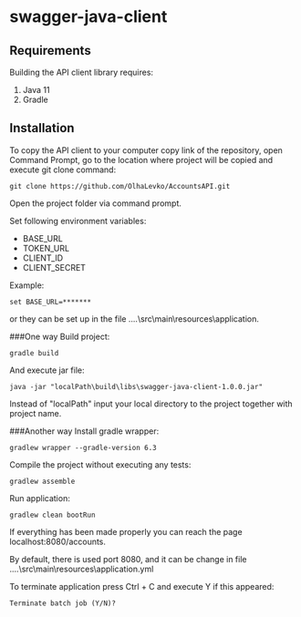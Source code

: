 # swagger-java-client


## Requirements

Building the API client library requires:
1. Java 11
2. Gradle

## Installation

To copy the API client to your computer copy link of the repository, open Command Prompt, go to the location where project will be copied and execute git clone command:

```shell
git clone https://github.com/OlhaLevko/AccountsAPI.git
```

Open the project folder via command prompt.

Set following environment variables:
* BASE_URL
* TOKEN_URL
* CLIENT_ID
* CLIENT_SECRET

Example:

```shell
set BASE_URL=*******
```

or they can be set up in the file ..\..\src\main\resources\application.

###One way 
Build project:
```shell
gradle build
```

And execute jar file: 

```shell
java -jar "localPath\build\libs\swagger-java-client-1.0.0.jar"
```

Instead of "localPath" input your local directory to the project together with project name.

###Another way
Install gradle wrapper:

```shell
gradlew wrapper --gradle-version 6.3
```
Compile the project without executing any tests:
```shell
gradlew assemble
```

Run application:
```shell
gradlew clean bootRun
```

If everything has been made properly you can reach the page localhost:8080/accounts.

By default, there is used port 8080, and it can be change in file ..\..\src\main\resources\application.yml

To terminate application press Ctrl + C and execute Y if this appeared:

```shell
Terminate batch job (Y/N)?
```